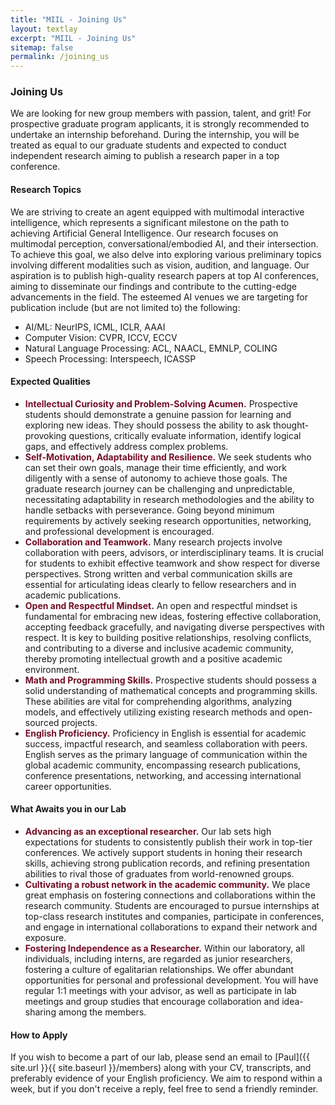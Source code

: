 ```yaml
---
title: "MIIL - Joining Us"
layout: textlay
excerpt: "MIIL - Joining Us"
sitemap: false
permalink: /joining_us
---
```


### Joining Us
We are looking for new group members with passion, talent, and grit! For prospective graduate program applicants, it is strongly recommended to undertake an internship beforehand. During the internship, you will be treated as equal to our graduate students and expected to conduct independent research aiming to publish a research paper in a top conference.

#### Research Topics
We are striving to create an agent equipped with multimodal interactive intelligence, which represents a significant milestone on the path to achieving Artificial General Intelligence. Our research focuses on multimodal perception, conversational/embodied AI, and their intersection. To achieve this goal, we also delve into exploring various preliminary topics involving different modalities such as vision, audition, and language. Our aspiration is to publish high-quality research papers at top AI conferences, aiming to disseminate our findings and contribute to the cutting-edge advancements in the field. The esteemed AI venues we are targeting for publication include (but are not limited to) the following:
- AI/ML: NeurIPS, ICML, ICLR, AAAI
- Computer Vision: CVPR, ICCV, ECCV
- Natural Language Processing: ACL, NAACL, EMNLP, COLING
- Speech Processing: Interspeech, ICASSP
 
#### Expected Qualities
- <strong style="color: #730f27;">Intellectual Curiosity and Problem-Solving Acumen.</strong> Prospective students should demonstrate a genuine passion for learning and exploring new ideas. They should possess the ability to ask thought-provoking questions, critically evaluate information, identify logical gaps, and effectively address complex problems.
- <strong style="color: #730f27;">Self-Motivation, Adaptability and Resilience.</strong> We seek students who can set their own goals, manage their time efficiently, and work diligently with a sense of autonomy to achieve those goals. The graduate research journey can be challenging and unpredictable, necessitating adaptability in research methodologies and the ability to handle setbacks with perseverance. Going beyond minimum requirements by actively seeking research opportunities, networking, and professional development is encouraged.
- <strong style="color: #730f27;">Collaboration and Teamwork.</strong> Many research projects involve collaboration with peers, advisors, or interdisciplinary teams. It is crucial for students to exhibit effective teamwork and show respect for diverse perspectives. Strong written and verbal communication skills are essential for articulating ideas clearly to fellow researchers and in academic publications.
- <strong style="color: #730f27;">Open and Respectful Mindset.</strong> An open and respectful mindset is fundamental for embracing new ideas, fostering effective collaboration, accepting feedback gracefully, and navigating diverse perspectives with respect. It is key to building positive relationships, resolving conflicts, and contributing to a diverse and inclusive academic community, thereby promoting intellectual growth and a positive academic environment.
- <strong style="color: #730f27;">Math and Programming Skills.</strong> Prospective students should possess a solid understanding of mathematical concepts and programming skills. These abilities are vital for comprehending algorithms, analyzing models, and effectively utilizing existing research methods and open-sourced projects.
- <strong style="color: #730f27;">English Proficiency.</strong> Proficiency in English is essential for academic success, impactful research, and seamless collaboration with peers. English serves as the primary language of communication within the global academic community, encompassing research publications, conference presentations, networking, and accessing international career opportunities.

#### What Awaits you in our Lab
- <strong style="color: #730f27;">Advancing as an exceptional researcher.</strong> Our lab sets high expectations for students to consistently publish their work in top-tier conferences. We actively support students in honing their research skills, achieving strong publication records, and refining presentation abilities to rival those of graduates from world-renowned groups.
- <strong style="color: #730f27;">Cultivating a robust network in the academic community.</strong> We place great emphasis on fostering connections and collaborations within the research community. Students are encouraged to pursue internships at top-class research institutes and companies, participate in conferences, and engage in international collaborations to expand their network and exposure.
- <strong style="color: #730f27;">Fostering Independence as a Researcher.</strong> Within our laboratory, all individuals, including interns, are regarded as junior researchers, fostering a culture of egalitarian relationships. We offer abundant opportunities for personal and professional development. You will have regular 1:1 meetings with your advisor, as well as participate in lab meetings and group studies that encourage collaboration and idea-sharing among the members. 

#### How to Apply
If you wish to become a part of our lab, please send an email to [Paul]({{ site.url }}{{ site.baseurl }}/members) along with your CV, transcripts, and preferably evidence of your English proficiency. We aim to respond within a week, but if you don't receive a reply, feel free to send a friendly reminder. 
